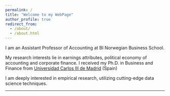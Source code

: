 ```yaml
---
permalink: /
title: "Welcome to my WebPage"
author_profile: true
redirect_from: 
  - /about/
  - /about.html
---
```


I am an Assistant Professor of Accounting at BI Norwegian Business School.

My research interests lie in earnings attributes, political economy of accounting and corporate finance. I received my Ph.D. in Business and Finance from [Universidad Carlos III de Madrid](https://business.uc3m.es/en/index) (Spain)

I am deeply interested in empirical research, utilizing cutting-edge data science techniques.

---

